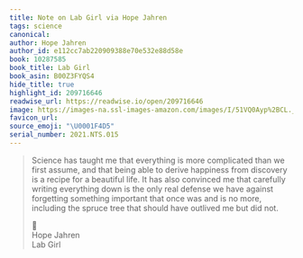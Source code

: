 ```yaml
---
title: Note on Lab Girl via Hope Jahren
tags: science
canonical:
author: Hope Jahren
author_id: e112cc7ab220909388e70e532e88d58e
book: 10287585
book_title: Lab Girl
book_asin: B00Z3FYQS4
hide_title: true
highlight_id: 209716646
readwise_url: https://readwise.io/open/209716646
image: https://images-na.ssl-images-amazon.com/images/I/51VQ0Ayp%2BCL._SL200_.jpg
favicon_url:
source_emoji: "\U0001F4D5"
serial_number: 2021.NTS.015
---
```

> Science has taught me that everything is more complicated than we first assume, and that being able to derive happiness from discovery is a recipe for a beautiful life. It has also convinced me that carefully writing everything down is the only real defense we have against forgetting something important that once was and is no more, including the spruce tree that should have outlived me but did not.
> <div class="quoteback-footer"><div class="quoteback-avatar"><span class="mini-emoji"> 📕</span></div><div class="quoteback-metadata"><div class="metadata-inner"><span style="display:none">FROM:</span><div aria-label="Hope Jahren" class="quoteback-author"> Hope Jahren</div><div aria-label="Lab Girl" class="quoteback-title"> Lab Girl</div></div></div></div>